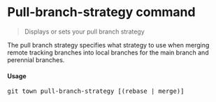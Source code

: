 <h1 textrun="command-heading">Pull-branch-strategy command</h1>

<blockquote textrun="command-summary">
Displays or sets your pull branch strategy
</blockquote>

<a textrun="command-description">
The pull branch strategy specifies what strategy to use
when merging remote tracking branches into local branches
for the main branch and perennial branches.
</a>

#### Usage

<pre textrun="command-usage">
git town pull-branch-strategy [(rebase | merge)]
</pre>
